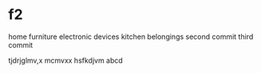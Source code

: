 # f2
home
furniture
electronic devices
kitchen belongings
second commit
third commit


tjdrjglmv,x
mcmvxx
hsfkdjvm
abcd
